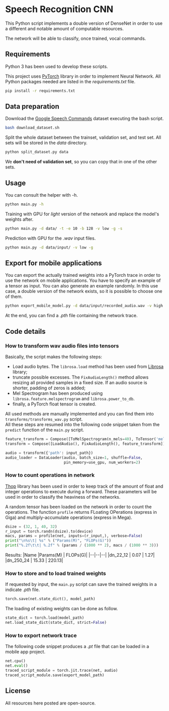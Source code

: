 # Speech Recognition CNN

This Python script implements a double version of DenseNet in order to use a different and notable amount of computable resources.

The network will be able to classify, once trained, vocal commands. 

## Requirements

Python 3 has been used to develop these scripts.

This project uses [PyTorch](https://pytorch.org/docs/stable/index.html) library in order to implement Neural Network. All Python packages needed are listed in the *requirements.txt* file.

```bash
pip install -r requirements.txt 
```

## Data preparation

Download the [Google Speech Commands](https://subscription.packtpub.com/book/big_data_and_business_intelligence/9781789132212/5/ch05lvl1sec42/google-speech-commands-dataset) dataset executing the bash script.

```bash
bash download_dataset.sh
```
Split the whole dataset between the trainset, validation set, and test set. All sets will be stored in the *data* directory.

```bash
python split_dataset.py data
```

We **don't need of validation set**, so you can copy that in one of the other sets.

## Usage

You can consult the helper with -h.
```bash
python main.py -h
```

Training with GPU for *light* version of the network and replace the model's weights after.
```bash
python main.py -d data/ -t -e 10 -b 128 -v low -g -s
```

Prediction with GPU for the *.wav* input files.
```bash
python main.py -d data/input/ -v low -g
```

## Export for mobile applications

You can export the actually trained weights into a PyTorch trace in order to use the network on mobile applications.
You have to specify an example of a tensor as input. You can also generate an example randomly.
In this use case, a double version of the network exists, so it is possible to choose one of them. 
```bash
python export_mobile_model.py -d data/input/recorded_audio.wav -v high
```

At the end, you can find a *.pth* file containing the network trace.

## Code details
### How to transform wav audio files into tensors
Basically, the script makes the following steps:
 - Load audio bytes. The ``librosa.load`` method has been used from [Librosa](https://librosa.github.io/librosa/) library;
 - truncate possible excesses. The ``FixAudioLength()`` method allows resizing all provided samples in a fixed size. If an audio source is shorter, padding of zeros is added;
 - Mel Spectrogram has been produced using ``librosa.feature.melspectrogram`` and ``librosa.power_to_db``.
 - finally, a PyTorch float tensor is created.
 
All used methods are manually implemented and you can find them into ``transforms/transforms_wav.py`` script.  
All these steps are resumed into the following code snippet taken from the ``predict`` function of the ``main.py`` script.
```python
feature_transform = Compose([ToMelSpectrogram(n_mels=40), ToTensor('mel_spectrogram', 'input')])
transform = Compose([LoadAudio(), FixAudioLength(), feature_transform])

audio = transform({'path': input_path})
audio_loader = DataLoader(audio, batch_size=1, shuffle=False,
                          pin_memory=use_gpu, num_workers=2)
```

### How to count operations in network
[Thop](https://github.com/Lyken17/pytorch-OpCounter) library has been used in order to keep track of the amount of float and integer operations to execute during a forward.
These parameters will be used in order to classify the heaviness of the networks.

A random tensor has been loaded on the network in order to count the operations. The function ``profile`` returns FLoating OPerations (express in Giga) and multiply-accumulate operations (express in Mega).   
```python
dsize = (32, 1, 40, 32)
r_input = torch.randn(dsize).to(device)
macs, params = profile(net, inputs=(r_input,), verbose=False)
print("\n%s\t| %s" % ("Params(M)", "FLOPs(G)"))
print("%.2f\t\t| %.2f" % (params / (1000 ** 2), macs / (1000 ** 3)))
```

Results:
|Name 		|Params(M)	| FLOPs(G)|
|--|--|--|
|dn_22_12	| 0.07		| 1.27|
|dn_250_24	| 15.33		| 220.13|

### How to store and to load trained weights
If requested by input, the ``main.py`` script can save the trained weights in a indicate *.pth* file.
```python
torch.save(net.state_dict(), model_path)
```

The loading of existing weights can be done as follow.
```python
state_dict = torch.load(model_path)
net.load_state_dict(state_dict, strict=False)
```

### How to export network trace
The following code snippet produces a *.pt* file that can be loaded in a mobile app project.
```python
net.cpu()
net.eval()
traced_script_module = torch.jit.trace(net, audio)
traced_script_module.save(export_model_path)
```

## License
All resources here posted are open-source.
